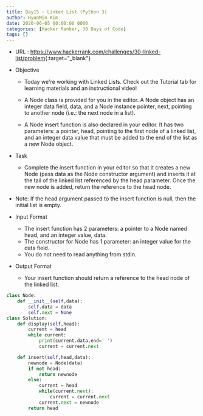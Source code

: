 ```yaml
---
title: Day15 - Linked List (Python 3)
author: HyunMin Kim
date: 2020-06-05 00:00:00 0000
categories: [Hacker Ranker, 30 Days of Code]
tags: []
---
```


- URL : <https://www.hackerrank.com/challenges/30-linked-list/problem>{:target="_blank"}


- Objective
    - Today we're working with Linked Lists. Check out the Tutorial tab for learning materials and an instructional video!

    - A Node class is provided for you in the editor. A Node object has an integer data field, data, and a Node instance pointer, next, pointing to another node (i.e.: the next node in a list).

    - A Node insert function is also declared in your editor. It has two parameters: a pointer, head, pointing to the first node of a linked list, and an integer data value that must be added to the end of the list as a new Node object.

- Task
    - Complete the insert function in your editor so that it creates a new Node (pass data as the Node constructor argument) and inserts it at the tail of the linked list referenced by the head parameter. Once the new node is added, return the reference to the head node.

- Note: If the head argument passed to the insert function is null, then the initial list is empty.

- Input Format
    - The insert function has 2 parameters: a pointer to a Node named head, and an integer value, data.
    - The constructor for Node has 1 parameter: an integer value for the data field.
    - You do not need to read anything from stdin.

- Output Format
    - Your insert function should return a reference to the head node of the linked list.


```python
class Node:
    def __init__(self,data):
        self.data = data
        self.next = None 
class Solution: 
    def display(self,head):
        current = head
        while current:
            print(current.data,end=' ')
            current = current.next

    def insert(self,head,data):
        newnode = Node(data)
        if not head:
            return newnode
        else:
            current = head
            while(current.next):
                current = current.next
            current.next = newnode
        return head
```
